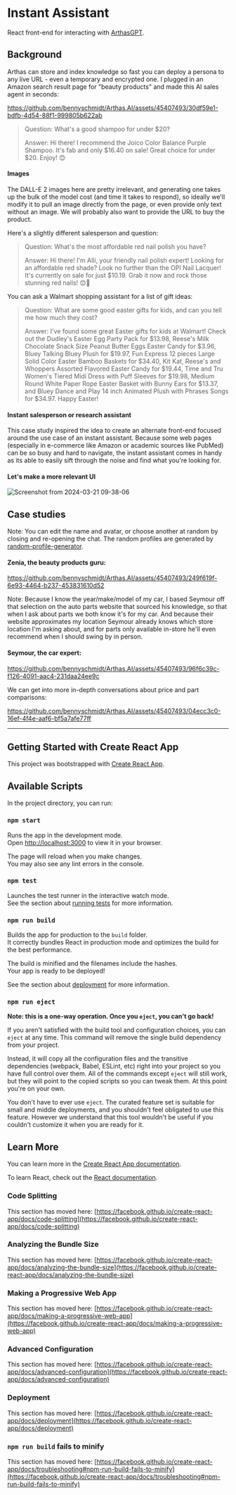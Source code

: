# Instant Assistant

React front-end for interacting with [ArthasGPT](https://github.com/bennyschmidt/ArthasGPT).

## Background

Arthas can store and index knowledge so fast you can deploy a persona to any live URL - even a temporary and encrypted one. I plugged in an Amazon search result page for "beauty products" and made this AI sales agent in seconds:

https://github.com/bennyschmidt/Arthas.AI/assets/45407493/30df59e1-bdfb-4d54-88f1-999805b622ab

>
> Question: What's a good shampoo for under $20?
>
> Answer: Hi there! I recommend the Joico Color Balance Purple Shampoo. It's fab and only $16.40 on sale! Great choice for under $20. Enjoy! 😊
>

#### Images

The DALL-E 2 images here are pretty irrelevant, and generating one takes up the bulk of the model cost (and time it takes to respond), so ideally we'll modify it to pull an image directly from the page, or even provide only text without an image. We will probably also want to provide the URL to buy the product.

Here's a slightly different salesperson and question:

>
> Question: What's the most affordable red nail polish you have?
>
> Answer: Hi there! I'm Alli, your friendly nail polish expert! Looking for an affordable red shade? Look no further than the OPI Nail Lacquer! It's currently on sale for just $10.19. Grab it now and rock those stunning red nails! 😊💅
>

You can ask a Walmart shopping assistant for a list of gift ideas:

>
> Question: What are some good easter gifts for kids, and can you tell me how much they cost?
>
> Answer: I've found some great Easter gifts for kids at Walmart! Check out the Dudley's Easter Egg Party Pack for $13.98, Reese's Milk Chocolate Snack Size Peanut Butter Eggs Easter Candy for $3.96, Bluey Talking Bluey Plush for $19.97, Fun Express 12 pieces Large Solid Color Easter Bamboo Baskets for $34.40, Kit Kat, Reese's and Whoppers Assorted Flavored Easter Candy for $19.44, Time and Tru Women's Tiered Midi Dress with Puff Sleeves for $19.98, Medium Round White Paper Rope Easter Basket with Bunny Ears for $13.37, and Bluey Dance and Play 14 inch Animated Plush with Phrases Songs for $34.97. Happy Easter!
>

#### Instant salesperson or research assistant

This case study inspired the idea to create an alternate front-end focused around the use case of an instant assistant. Because some web pages (especially in e-commerce like Amazon or academic sources like PubMed) can be so busy and hard to navigate, the instant assistant comes in handy as its able to easily sift through the noise and find what you're looking for.

#### Let's make a more relevant UI

![Screenshot from 2024-03-21 09-38-06](https://github.com/bennyschmidt/Arthas.AI/assets/45407493/dff16b30-fa1b-4dcd-95b3-3220cf9a6f92)

## Case studies

Note: You can edit the name and avatar, or choose another at random by closing and re-opening the chat. The random profiles are generated by [random-profile-generator](https://www.npmjs.com/package/random-profile-generator).

#### Zenia, the beauty products guru:

https://github.com/bennyschmidt/Arthas.AI/assets/45407493/249f619f-6e93-4464-b237-453831610d52

Note: Because I know the year/make/model of my car, I based Seymour off that selection on the auto parts website that sourced his knowledge, so that when I ask about parts we both know it's for my car. And because their website approximates my location Seymour already knows which store location I'm asking about, and for parts only available in-store he'll even recommend when I should swing by in person.

#### Seymour, the car expert:

https://github.com/bennyschmidt/Arthas.AI/assets/45407493/96f6c39c-f126-4091-aac4-231daa24ee9c

We can get into more in-depth conversations about price and part comparisons:

https://github.com/bennyschmidt/Arthas.AI/assets/45407493/04ecc3c0-16ef-4f4e-aaf6-bf5a7afe77ff

-----

## Getting Started with Create React App

This project was bootstrapped with [Create React App](https://github.com/facebook/create-react-app).

## Available Scripts

In the project directory, you can run:

### `npm start`

Runs the app in the development mode.\
Open [http://localhost:3000](http://localhost:3000) to view it in your browser.

The page will reload when you make changes.\
You may also see any lint errors in the console.

### `npm test`

Launches the test runner in the interactive watch mode.\
See the section about [running tests](https://facebook.github.io/create-react-app/docs/running-tests) for more information.

### `npm run build`

Builds the app for production to the `build` folder.\
It correctly bundles React in production mode and optimizes the build for the best performance.

The build is minified and the filenames include the hashes.\
Your app is ready to be deployed!

See the section about [deployment](https://facebook.github.io/create-react-app/docs/deployment) for more information.

### `npm run eject`

**Note: this is a one-way operation. Once you `eject`, you can't go back!**

If you aren't satisfied with the build tool and configuration choices, you can `eject` at any time. This command will remove the single build dependency from your project.

Instead, it will copy all the configuration files and the transitive dependencies (webpack, Babel, ESLint, etc) right into your project so you have full control over them. All of the commands except `eject` will still work, but they will point to the copied scripts so you can tweak them. At this point you're on your own.

You don't have to ever use `eject`. The curated feature set is suitable for small and middle deployments, and you shouldn't feel obligated to use this feature. However we understand that this tool wouldn't be useful if you couldn't customize it when you are ready for it.

## Learn More

You can learn more in the [Create React App documentation](https://facebook.github.io/create-react-app/docs/getting-started).

To learn React, check out the [React documentation](https://reactjs.org/).

### Code Splitting

This section has moved here: [https://facebook.github.io/create-react-app/docs/code-splitting](https://facebook.github.io/create-react-app/docs/code-splitting)

### Analyzing the Bundle Size

This section has moved here: [https://facebook.github.io/create-react-app/docs/analyzing-the-bundle-size](https://facebook.github.io/create-react-app/docs/analyzing-the-bundle-size)

### Making a Progressive Web App

This section has moved here: [https://facebook.github.io/create-react-app/docs/making-a-progressive-web-app](https://facebook.github.io/create-react-app/docs/making-a-progressive-web-app)

### Advanced Configuration

This section has moved here: [https://facebook.github.io/create-react-app/docs/advanced-configuration](https://facebook.github.io/create-react-app/docs/advanced-configuration)

### Deployment

This section has moved here: [https://facebook.github.io/create-react-app/docs/deployment](https://facebook.github.io/create-react-app/docs/deployment)

### `npm run build` fails to minify

This section has moved here: [https://facebook.github.io/create-react-app/docs/troubleshooting#npm-run-build-fails-to-minify](https://facebook.github.io/create-react-app/docs/troubleshooting#npm-run-build-fails-to-minify)
